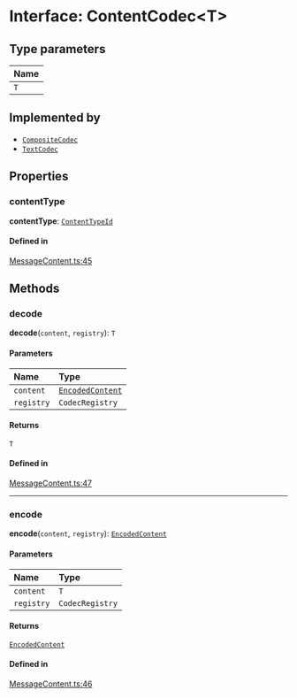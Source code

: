 <!---->
# Interface: ContentCodec<T\>

## Type parameters

| Name |
| :------ |
| `T` |

## Implemented by

- [`CompositeCodec`](../classes/CompositeCodec.md)
- [`TextCodec`](../classes/TextCodec.md)

## Properties

### contentType

 **contentType**: [`ContentTypeId`](../classes/ContentTypeId.md)

#### Defined in

[MessageContent.ts:45](https://github.com/xmtp/xmtp-js/blob/9a266d7/src/MessageContent.ts#L45)

## Methods

### decode

**decode**(`content`, `registry`): `T`

#### Parameters

| Name | Type |
| :------ | :------ |
| `content` | [`EncodedContent`](EncodedContent.md) |
| `registry` | `CodecRegistry` |

#### Returns

`T`

#### Defined in

[MessageContent.ts:47](https://github.com/xmtp/xmtp-js/blob/9a266d7/src/MessageContent.ts#L47)

___

### encode

**encode**(`content`, `registry`): [`EncodedContent`](EncodedContent.md)

#### Parameters

| Name | Type |
| :------ | :------ |
| `content` | `T` |
| `registry` | `CodecRegistry` |

#### Returns

[`EncodedContent`](EncodedContent.md)

#### Defined in

[MessageContent.ts:46](https://github.com/xmtp/xmtp-js/blob/9a266d7/src/MessageContent.ts#L46)
